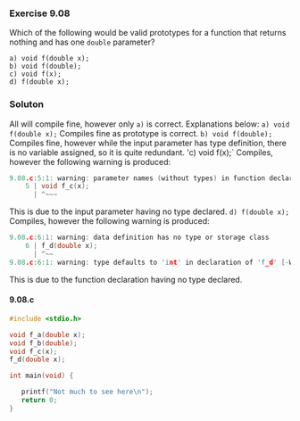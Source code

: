 ### Exercise 9.08
Which of the following would be valid prototypes for a function that returns nothing and has one `double` parameter?
```
a) void f(double x);
b) void f(double);
c) void f(x);
d) f(double x);
```
### Soluton
All will compile fine, however only `a)` is correct.
Explanations below:
   `a) void f(double x);`
Compiles fine as prototype is correct.
   `b) void f(double);`
Compiles fine, however while the input parameter has type definition, there is no variable assigned, so it is quite redundant.
   'c) void f(x);`
Compiles, however the following warning is produced:
```c
9.08.c:5:1: warning: parameter names (without types) in function declaration
    5 | void f_c(x);
      | ^~~~
```
This is due to the input parameter having no type declared.
   `d) f(double x);`
Compiles, however the following warning is produced:
```c
9.08.c:6:1: warning: data definition has no type or storage class
    6 | f_d(double x);
      | ^~~
9.08.c:6:1: warning: type defaults to 'int' in declaration of 'f_d' [-Wimplicit-int]
```
This is due to the function declaration having no type declared.
#### 9.08.c
```c
#include <stdio.h>

void f_a(double x);
void f_b(double);
void f_c(x);
f_d(double x);

int main(void) {

   printf("Not much to see here\n");
   return 0;
}
```
